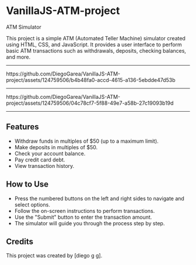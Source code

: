 # VanillaJS-ATM-project

ATM Simulator

This project is a simple ATM (Automated Teller Machine) simulator created using HTML, CSS, and JavaScript. It provides a user interface to perform basic ATM transactions such as withdrawals, deposits, checking balances, and more.
<hr/>
https://github.com/DiegoGarea/VanillaJS-ATM-project/assets/124759506/b4b48fa0-accd-4615-a136-5ebdde47d53b


<hr/>
https://github.com/DiegoGarea/VanillaJS-ATM-project/assets/124759506/04c78cf7-5f88-49e7-a58b-27c19093b19d

<hr/>

## Features

- Withdraw funds in multiples of $50 (up to a maximum limit).
- Make deposits in multiples of $50.
- Check your account balance.
- Pay credit card debt.
- View transaction history.

## How to Use

- Press the numbered buttons on the left and right sides to navigate and select options.
- Follow the on-screen instructions to perform transactions.
- Use the "Submit" button to enter the transaction amount.
- The simulator will guide you through the process step by step.


## Credits

This project was created by [diego g g].

